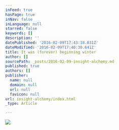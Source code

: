 ```yaml
---
inFeed: true
hasPage: true
inNav: false
inLanguage: null
starred: false
keywords: []
description: ''
datePublished: '2016-02-09T17:43:18.031Z'
dateModified: '2016-02-09T17:40:30.641Z'
title: It was (forever) beginning winter
author: []
sourcePath: _posts/2016-02-09-insight-alchemy.md
published: true
authors: []
publisher:
  name: null
  domain: null
  url: null
  favicon: null
url: insight-alchemy/index.html
_type: Article

---
```

![](https://the-grid-user-content.s3-us-west-2.amazonaws.com/bd56f6ea-e75e-4a67-9253-94501146aa2b.JPG)